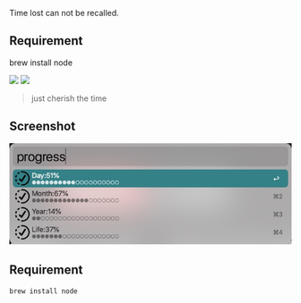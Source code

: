 Time lost can not be recalled.

## Requirement

brew install node



![](https://img.shields.io/badge/version-v1.1-green?style=for-the-badge)
[![](https://img.shields.io/badge/download-click-blue?style=for-the-badge)](https://github.com/alanhe421/alfred-workflows/raw/master/progress-bar/ProgressBar.alfredworkflow)




<!-- more -->
> just cherish the time


## Screenshot

![](./screenshot.jpeg)


## Requirement
```shell
brew install node
```
